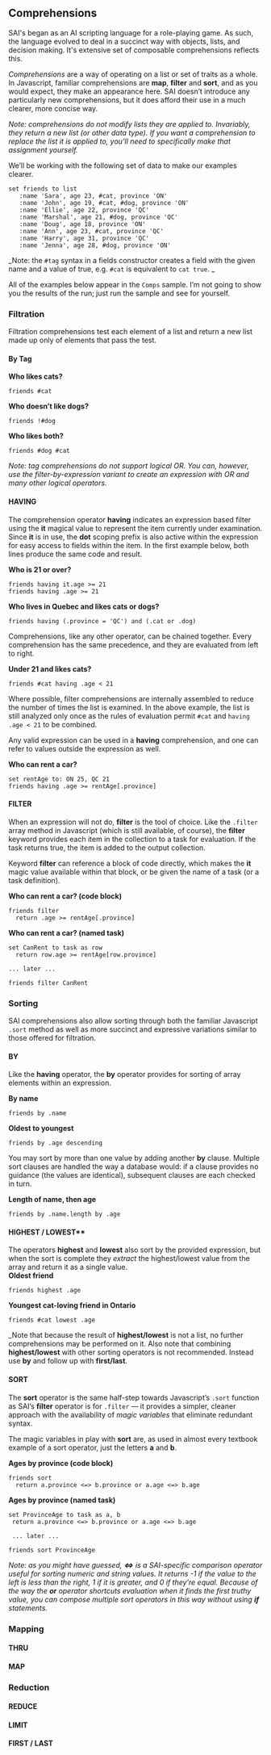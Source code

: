 ## Comprehensions

SAI's began as an AI scripting language for a role-playing game. As such, the language evolved to deal in a succinct way with objects, lists, and decision making. It's extensive set of composable comprehensions reflects this.

_Comprehensions_ are a way of operating on a list or set of traits as a whole. In Javascript, familiar comprehensions are __map__, __filter__ and __sort__, and as you would expect, they make an appearance here. SAI doesn’t introduce any particularly new comprehensions, but it does afford their use in a much clearer, more concise way.

_Note: comprehensions _do not modify_ lists they are applied to. Invariably, they return a new list (or other data type). If you want a comprehension to replace the list it is applied to, you’ll need to specifically make that assignment yourself._

We’ll be working with the following set of data to make our examples clearer.

	set friends to list
	   :name 'Sara', age 23, #cat, province 'ON'
	   :name 'John', age 19, #cat, #dog, province 'ON'
	   :name 'Ellie', age 22, province 'QC'
	   :name 'Marshal', age 21, #dog, province 'QC'
	   :name 'Doug', age 18, province 'ON'
	   :name 'Ann', age 23, #cat, province 'QC'
	   :name 'Harry', age 31, province 'QC'
	   :name 'Jenna', age 28, #dog, province 'ON'

_Note: the `#tag` syntax in a fields constructor creates a field with the given name and a value of true, e.g. `#cat` is equivalent to `cat true`. _

All of the examples below appear in the `Comps` sample.  I’m not going to show you the results of the run; just run the sample and see for yourself.

### Filtration

Filtration comprehensions test each element of a list and return a new list made up only of elements that pass the test. 

#### By Tag

**Who likes cats?**

	friends #cat

**Who doesn’t like dogs?**

	friends !#dog

**Who likes both?**

	friends #dog #cat

_Note: tag comprehensions do not support logical OR. You can, however, use the filter-by-expression variant to create an expression with OR and many other logical operators._

#### HAVING

The comprehension operator __having__ indicates an expression based filter using the __it__ magical value to represent the item currently under examination. Since __it__ is in use, the __dot__ scoping prefix is also active within the expression for easy access to fields within the item. In the first example below, both lines produce the same code and result.

**Who is 21 or over?**

	friends having it.age >= 21
	friends having .age >= 21
 
**Who lives in Quebec and likes cats or dogs?**

	friends having (.province = 'QC') and (.cat or .dog)

Comprehensions, like any other operator, can be chained together. Every comprehension has the same precedence, and they are evaluated from left to right. 

**Under 21 and likes cats?**

	friends #cat having .age < 21

Where possible, filter comprehensions are internally assembled to reduce the number of times the list is examined. In the above example, the list is still analyzed only once as the rules of evaluation permit `#cat` and `having .age < 21` to be combined.

Any valid expression can be used in a __having__ comprehension, and one can refer to values outside the expression as well.

**Who can rent a car?**

	set rentAge to: ON 25, QC 21
	friends having .age >= rentAge[.province]
 
#### FILTER

When an expression will not do, __filter__ is the tool of choice. Like the `.filter` array method in Javascript (which is still available, of course), the __filter__ keyword provides each item in the collection to a task for evaluation. If the task returns true, the item is added to the output collection.

Keyword __filter__ can reference a block of code directly, which makes the __it__ magic value available within that block, or be given the name of a task (or a task definition).

**Who can rent a car? (code block)**

	friends filter
	  return .age >= rentAge[.province]

**Who can rent a car? (named task)**

	set CanRent to task as row
	  return row.age >= rentAge[row.province]
	
	... later ...
	
	friends filter CanRent

### Sorting

SAI comprehensions also allow sorting through both the familiar Javascript `.sort` method as well as more succinct and expressive variations similar to those offered for filtration. 

#### BY

Like the __having__ operator, the __by__ operator provides for sorting of array elements within an expression.

**By name**

	friends by .name

**Oldest to youngest**

	friends by .age descending

You may sort by more than one value by adding another __by__ clause. Multiple sort clauses are handled the way a database would: if a clause provides no guidance (the values are identical), subsequent clauses are each checked in turn.

**Length of name, then age**

	friends by .name.length by .age

#### HIGHEST / LOWEST** 
The operators __highest__ and __lowest__ also sort by the provided expression, but when the sort is complete they _extract_ the highest/lowest value from the array and return it as a single value.  
**Oldest friend** 

	friends highest .age

**Youngest cat-loving friend in Ontario**

	friends #cat lowest .age

_Note that because the result of __highest/lowest__ is not a list, no further comprehensions may be performed on it. Also note that combining __highest/lowest__ with other sorting operators is not recommended. Instead use  __by__ and follow up with __first/last__.

#### SORT

The __sort__ operator is the same half-step towards Javascript’s `.sort` function as SAI’s __filter__ operator is for `.filter` — it provides a simpler, cleaner approach with the availability of _magic variables_ that eliminate redundant syntax.

The magic variables in play with __sort__ are, as used in almost every textbook example of a sort operator, just the letters __a__ and __b__.

**Ages by province (code block)**

	friends sort
	  return a.province <=> b.province or a.age <=> b.age

**Ages by province (named task)**

	set ProvinceAge to task as a, b
	 return a.province <=> b.province or a.age <=> b.age
	 
	 ... later ...
	 
	friends sort ProvinceAge

_Note: as you might have guessed, __\<=\>__ is a SAI-specific comparison operator useful for sorting numeric and string values. It returns -1 if the value to the left is less than the right, 1 if it is greater, and 0 if they’re equal. Because of the way the __or__ operator shortcuts evaluation when it finds the first truthy value, you can compose multiple sort operators in this way without using **if** statements._

### Mapping

#### THRU

#### MAP

### Reduction

#### REDUCE

#### LIMIT

#### FIRST / LAST